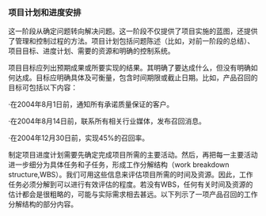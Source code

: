### 项目计划和进度安排

这一阶段从确定问题转向解决问题。这一阶段不仅提供了项目实施的蓝图，还提供了管理和控制过程的方法。项目计划包括问题陈述（比如，对前一阶段的总结）、项目目标、进度计划、需要的资源和明确的控制系统。

项目目标应列出预期成果或所要实现的结果。其明确了要达成什么，但没有明确如何达成。目标应明确具体及可衡量，包含时间期限或截止日期。比如，产品召回的目标可包括以下内容：

·在2004年8月1日前，通知所有承诺质量保证的客户。

·在2004年8月14日前，联系所有相关行业媒体，发布召回消息。

·在2004年12月30日前，实现45%的召回率。

制定项目进度计划需要先确定完成项目所需的主要活动。然后，再把每一主要活动进一步细分为具体任务和子任务，形成工作分解结构（work breakdown structure,WBS）。我们可用这些信息来评估项目所需的时间及资源。因此，工作任务必须分解到可以进行有效评估的程度。若没有WBS，任何有关时间及资源的估计都会是很粗略的，可能与实际需求相去甚远。以下列示了一项产品召回的工作分解结构的部分内容。
